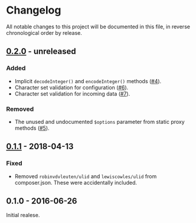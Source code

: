 # Changelog

All notable changes to this project will be documented in this file, in reverse chronological order by release.

## [0.2.0](https://github.com/tuupola/base32/compare/0.1.1...master) - unreleased

### Added
- Implicit `decodeInteger()` and `encodeInteger()` methods ([#4](https://github.com/tuupola/base32/pull/4)).
- Character set validation for configuration ([#6](https://github.com/tuupola/base32/pull/6)).
- Character set validation for incoming data ([#7](https://github.com/tuupola/base32/pull/7)).

### Removed
- The unused and undocumented `$options` parameter from static proxy methods ([#5](https://github.com/tuupola/base32/pull/5)).

## [0.1.1](https://github.com/tuupola/base32/compare/0.1.0...0.1.1) - 2018-04-13

### Fixed
- Removed `robinvdvleuten/ulid` and `lewiscowles/ulid` from composer.json. These were accidentally included.

## 0.1.0 - 2016-06-26

Initial realese.
